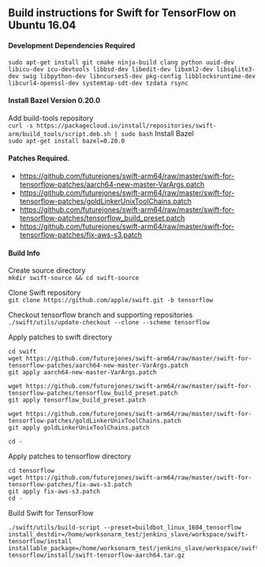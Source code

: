 ## Build instructions for Swift for TensorFlow on Ubuntu 16.04

#### Development Dependencies Required
```sudo apt-get install git cmake ninja-build clang python uuid-dev libicu-dev icu-devtools libbsd-dev libedit-dev libxml2-dev libsqlite3-dev swig libpython-dev libncurses5-dev pkg-config libblocksruntime-dev libcurl4-openssl-dev systemtap-sdt-dev tzdata rsync```

#### Install Bazel Version 0.20.0
Add build-tools repository  
```curl -s https://packagecloud.io/install/repositories/swift-arm/build_tools/script.deb.sh | sudo bash```
Install Bazel  
```sudo apt-get install bazel=0.20.0```

#### Patches Required.
* https://github.com/futurejones/swift-arm64/raw/master/swift-for-tensorflow-patches/aarch64-new-master-VarArgs.patch
* https://github.com/futurejones/swift-arm64/raw/master/swift-for-tensorflow-patches/goldLinkerUnixToolChains.patch
* https://github.com/futurejones/swift-arm64/raw/master/swift-for-tensorflow-patches/tensorflow_build_preset.patch
* https://github.com/futurejones/swift-arm64/raw/master/swift-for-tensorflow-patches/fix-aws-s3.patch


#### Build Info
Create source directory  
```mkdir swift-source && cd swift-source```

Clone Swift repository  
```git clone https://github.com/apple/swift.git -b tensorflow```

Checkout tensorflow branch and supporting repositories  
```./swift/utils/update-checkout --clone --scheme tensorflow```

Apply patches to swift directory  
```
cd swift 
wget https://github.com/futurejones/swift-arm64/raw/master/swift-for-tensorflow-patches/aarch64-new-master-VarArgs.patch
git apply aarch64-new-master-VarArgs.patch

wget https://github.com/futurejones/swift-arm64/raw/master/swift-for-tensorflow-patches/tensorflow_build_preset.patch
git apply tensorflow_build_preset.patch

wget https://github.com/futurejones/swift-arm64/raw/master/swift-for-tensorflow-patches/goldLinkerUnixToolChains.patch
git apply goldLinkerUnixToolChains.patch

cd -
```

Apply patches to tensorflow directory  
```
cd tensorflow
wget https://github.com/futurejones/swift-arm64/raw/master/swift-for-tensorflow-patches/fix-aws-s3.patch
git apply fix-aws-s3.patch
cd -
```

Build Swift for TensorFlow  
```
./swift/utils/build-script --preset=buildbot_linux_1604_tensorflow install_destdir=/home/worksonarm_test/jenkins_slave/workspace/swift-tensorflow/install installable_package=/home/worksonarm_test/jenkins_slave/workspace/swift-tensorflow/install/swift-tensorflow-aarch64.tar.gz
```

